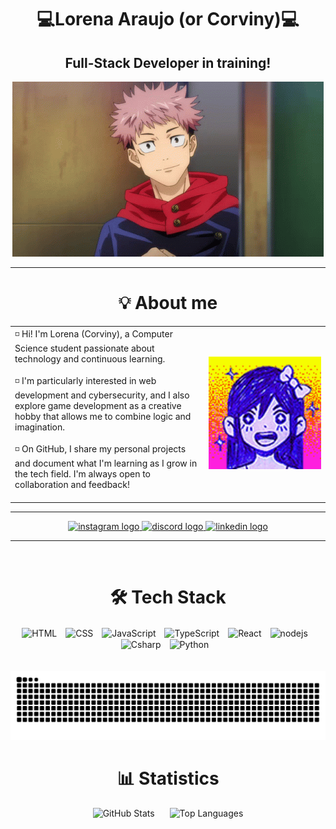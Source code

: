 <div align="center">
  <h1>💻Lorena Araujo (or Corviny)💻</h1>
  <h2>Full-Stack Developer in training!</h2>
  <img src="./assets/Yuji.gif" alt="Yuji Itadori"/>
</div>

---
<div>
    <h1 align="center">💡 About me</h1>
    <table>
      <tr>
        <td>
    ◽️ Hi! I'm Lorena (Corviny), a Computer Science student passionate about technology and continuous learning. <br><br>  
    ◽️ I'm particularly interested in web development and cybersecurity, and I also explore game development as a creative hobby that allows me to combine logic and imagination. <br><br>    
    ◽️ On GitHub, I share my personal projects and document what I'm learning as I grow in the tech field. I'm always open to collaboration and feedback! <br><br>
        </td>
        <td align="right" style="min-width: 180px;">
          <img src="./assets/aubrey.gif" alt="Aubrey gif" width="180" />
        </td>
      </tr>
    </table>
</div>

---
<div align="center">
  <a href="https://www.instagram.com/hey.loren4/" target="_blank">
    <img src="https://img.shields.io/static/v1?message=Instagram&logo=instagram&label=&color=E4405F&logoColor=white&labelColor=&style=for-the-badge" style="height:40px" alt="instagram logo" />
  </a>
  <a href="https://discord.com/users/380808599863164928" target="_blank">
    <img src="https://img.shields.io/static/v1?message=Discord&logo=discord&label=&color=7289DA&logoColor=white&labelColor=&style=for-the-badge" style="height:40px" alt="discord logo" />
  </a>
  <a href="https://www.linkedin.com/in/lorenacviny/" target="_blank">
    <img src="https://img.shields.io/static/v1?message=LinkedIn&logo=linkedin&label=&color=0077B5&logoColor=white&labelColor=&style=for-the-badge" style="height:40px" alt="linkedin logo" />
  </a>
</div>

---
<br>
<div align="center"> 
    <h1>🛠️ Tech Stack</h1>
    <img 
        align="center"
        alt="HTML"
        title="HTML" 
        height="60"
        style="padding-right: 10px;" 
        src="https://cdn.jsdelivr.net/gh/devicons/devicon@latest/icons/html5/html5-original.svg" 
    />
    <img 
        align="center"
        alt="CSS" 
        title="CSS"
        height="60"
        style="padding-right: 10px;" 
        src="https://cdn.jsdelivr.net/gh/devicons/devicon@latest/icons/css3/css3-original.svg" 
    />
    <img 
        align="center"
        alt="JavaScript" 
        title="JavaScript"
        height="60" 
        style="padding-right: 10px;" 
        src="https://cdn.jsdelivr.net/gh/devicons/devicon@latest/icons/javascript/javascript-original.svg" 
    />
    <img 
        align="center"
        alt="TypeScript"
        title="TypeScript" 
        height="60"
        style="padding-right: 10px;" 
        src="https://cdn.jsdelivr.net/gh/devicons/devicon@latest/icons/typescript/typescript-original.svg" 
    />
    <img 
        align="center"
        alt="React"
        title="React" 
        height="60" 
        style="padding-right: 10px;" 
        src="https://cdn.jsdelivr.net/gh/devicons/devicon@latest/icons/react/react-original.svg" 
    />
    <img 
        align="center"
        alt="nodejs" 
        title="Node JS"
        height="60"
        style="padding-right: 10px;" 
        src="https://cdn.jsdelivr.net/gh/devicons/devicon@latest/icons/nodejs/nodejs-plain-wordmark.svg" 
    />
     <img 
        align="center"
        alt="Csharp"
        title="C#" 
        height="60"
        style="padding-right: 10px;" 
        src="https://cdn.jsdelivr.net/gh/devicons/devicon@latest/icons/csharp/csharp-original.svg"
    />
    <img 
        align="center" 
        alt="Python" 
        title="Python"
        height="60" 
        style="padding-right: 10px;" 
        src="https://cdn.jsdelivr.net/gh/devicons/devicon@latest/icons/python/python-original.svg" 
    />
</div>

<br/>
<br/>

<div align="center">
    <img src="https://raw.githubusercontent.com/corvinyy/corvinyy/output/snake.svg" alt="Snake animation" />
</div>

<div align="center">
  <h1>📊 Statistics</h1>
  <p>
    <img
      alt="GitHub Stats"
      height="200"
      style="padding-right: 10px; width: 420px;"
      src="https://github-readme-stats.vercel.app/api?username=corvinyy&show_icons=true&theme=dracula&include_all_commits=true&locale=en"
    />
    <img
      alt="Top Languages"
      height="200"
      style="padding-left: 10px; width: 390px;"
      src="https://github-readme-stats.vercel.app/api/top-langs/?username=corvinyy&theme=dracula&layout=compact&custom_title=Technologies&langs_count=9"
    />
  </p>
</div>

<br>
